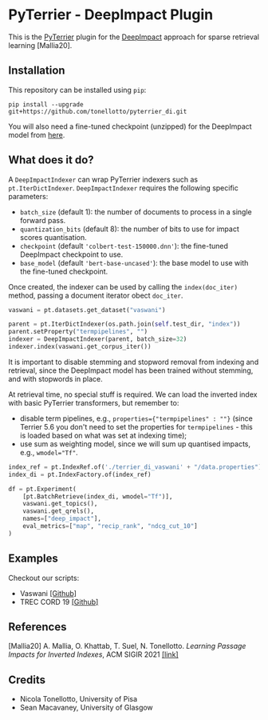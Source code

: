 # PyTerrier - DeepImpact Plugin

This is the [PyTerrier](https://github.com/terrier-org/pyterrier) plugin for the [DeepImpact](https://github.com/DI4IR/SIGIR2021) approach for sparse retrieval learning [Mallia20].

## Installation

This repository can be installed using `pip`:

```shell
pip install --upgrade git+https://github.com/tonellotto/pyterrier_di.git
```

You will also need a fine-tuned checkpoint (unzipped) for the DeepImpact model from [here](https://drive.google.com/file/d/17I2TWCB2hBSQ-E0Yt2sBEDH2z_rV0BN0/view?usp=sharing).

## What does it do?

A `DeepImpactIndexer` can wrap PyTerrier indexers such as `pt.IterDictIndexer`. `DeepImpactIndexer` requires the following specific parameters:

* `batch_size` (default 1): the number of documents to process in a single forward pass.
* `quantization_bits` (default 8): the number of bits to use for impact scores quantisation.
* `checkpoint` (default `'colbert-test-150000.dnn'`): the fine-tuned DeepImpact checkpoint to use.
* `base_model` (default `'bert-base-uncased'`): the base model to use with the fine-tuned checkpoint.

Once created, the indexer can be used by calling the `index(doc_iter)` method, passing a document iterator obect `doc_iter`.

```python
vaswani = pt.datasets.get_dataset("vaswani")

parent = pt.IterDictIndexer(os.path.join(self.test_dir, "index"))
parent.setProperty("termpipelines", "")
indexer = DeepImpactIndexer(parent, batch_size=32)
indexer.index(vaswani.get_corpus_iter())
```

It is important to disable stemming and stopword removal from indexing and retrieval, since the DeepImpact model has been trained without stemming, and with stopwords in place.

At retrieval time, no special stuff is required. We can load the inverted index with basic PyTerrier transformers, but remember to:
* disable term pipelines, e.g., `properties={"termpipelines" : ""}` (since Terrier 5.6 you don't need to set the properties for `termpipelines` - this is loaded based on what was set at indexing time);
* use sum as weighting model, since we will sum up quantised impacts, e.g., `wmodel="Tf"`.

```python
index_ref = pt.IndexRef.of('./terrier_di_vaswani' + "/data.properties")
index_di = pt.IndexFactory.of(index_ref)

df = pt.Experiment(
    [pt.BatchRetrieve(index_di, wmodel="Tf")],
    vaswani.get_topics(),
    vaswani.get_qrels(),
    names=["deep_impact"],
    eval_metrics=["map", "recip_rank", "ndcg_cut_10"]
)
```

## Examples
Checkout our scripts:

* Vaswani [[Github]](https://github.com/tonellotto/pyterrier_di/blob/master/vaswani_example.py)
* TREC CORD 19 [[Github]](https://github.com/tonellotto/pyterrier_di/blob/master/cord19_example.py)

## References

[Mallia20] A. Mallia, O. Khattab, T. Suel, N. Tonellotto. *Learning Passage Impacts for Inverted Indexes*, ACM SIGIR 2021 [[link]](https://arxiv.org/abs/2104.12016)

## Credits

* Nicola Tonellotto, University of Pisa
* Sean Macavaney, University of Glasgow
